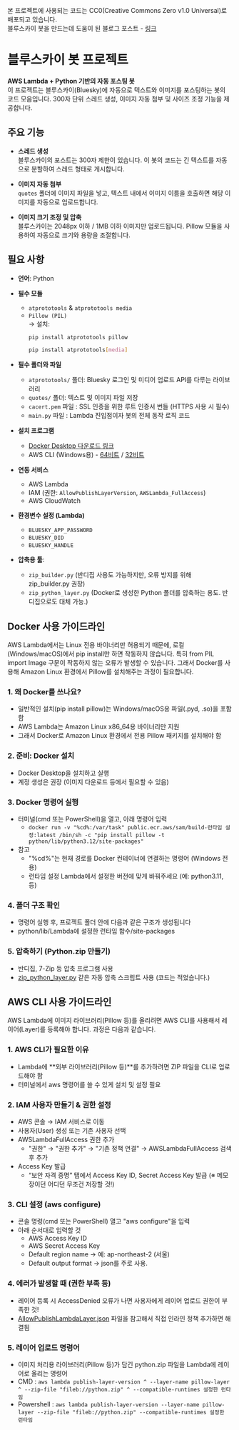 본 프로젝트에 사용되는 코드는 CC0(Creative Commons Zero v1.0 Universal)로 배포되고 있습니다.<br/>
블루스카이 봇을 만드는데 도움이 된 블로그 포스트 - [링크](https://udaqueness.blog/2023/07/23/%ED%8C%8C%EC%9D%B4%EC%8D%AC%EC%9C%BC%EB%A1%9C-%EB%B8%94%EB%A3%A8%EC%8A%A4%EC%B9%B4%EC%9D%B4-%EB%B4%87-%EB%A7%8C%EB%93%A4%EA%B8%B0/)


# 블루스카이 봇 프로젝트
**AWS Lambda + Python 기반의 자동 포스팅 봇**  
이 프로젝트는 블루스카이(Bluesky)에 자동으로 텍스트와 이미지를 포스팅하는 봇의 코드 모음입니다. 300자 단위 스레드 생성, 이미지 자동 첨부 및 사이즈 조정 기능을 제공합니다.

## 주요 기능
- **스레드 생성**  
  블루스카이의 포스트는 300자 제한이 있습니다. 이 봇의 코드는 긴 텍스트를 자동으로 분할하여 스레드 형태로 게시합니다.

- **이미지 자동 첨부**  
  `quotes` 폴더에 이미지 파일을 넣고, 텍스트 내에서 이미지 이름을 호출하면 해당 이미지를 자동으로 업로드합니다.

- **이미지 크기 조정 및 압축**  
  블루스카이는 2048px 이하 / 1MB 이하 이미지만 업로드됩니다. Pillow 모듈을 사용하여 자동으로 크기와 용량을 조절합니다.



## 필요 사항
- **언어**: Python  
- **필수 모듈**
  - `atprototools` & `atprototools media`
  - `Pillow (PIL)`  
  → 설치:  
    ```bash
    pip install atprototools pillow
    ```
    ```bash
    pip install atprototools[media]
    ```

- **필수 폴더와 파일**
  - `atprototools/` 폴더: Bluesky 로그인 및 미디어 업로드 API를 다루는 라이브러리
  - `quotes/` 폴더: 텍스트 및 이미지 파일 저장
  - `cacert.pem` 파일 : SSL 인증을 위한 루트 인증서 번들 (HTTPS 사용 시 필수)
  - `main.py` 파일 : Lambda 진입점이자 봇의 전체 동작 로직 코드	
 
- **설치 프로그램**
  - [Docker Desktop 다운로드 링크](https://www.docker.com/products/docker-desktop)
  - AWS CLI (Windows용) - [64비트](https://awscli.amazonaws.com/AWSCLIV2.msi) / [32비트](https://awscli.amazonaws.com/AWSCLIV2-32bit.msi)

- **연동 서비스** 
  - AWS Lambda
  - IAM (권한: `AllowPublishLayerVersion`, `AWSLambda_FullAccess`)  
  - AWS CloudWatch  

- **환경변수 설정 (Lambda)**
  - `BLUESKY_APP_PASSWORD`  
  - `BLUESKY_DID`  
  - `BLUESKY_HANDLE`

- **압축용 툴**:
  - `zip_builder.py` (반디집 사용도 가능하지만, 오류 방지를 위해 zip_builder.py 권장)
  - `zip_python_layer.py` (Docker로 생성한 Python 폴더를 압축하는 용도. 반디집으로도 대체 가능.)



## Docker 사용 가이드라인
AWS Lambda에서는 Linux 전용 바이너리만 허용되기 때문에, 로컬(Windows/macOS)에서 pip install만 하면 작동하지 않습니다. 특히 from PIL import Image 구문이 작동하지 않는 오류가 발생할 수 있습니다. 그래서 Docker를 사용해 Amazon Linux 환경에서 Pillow를 설치해주는 과정이 필요합니다.

### 1. 왜 Docker를 쓰나요?
- 일반적인 설치(pip install pillow)는 Windows/macOS용 파일(.pyd, .so)을 포함함
- AWS Lambda는 Amazon Linux x86_64용 바이너리만 지원
- 그래서 Docker로 Amazon Linux 환경에서 전용 Pillow 패키지를 설치해야 함

### 2. 준비: Docker 설치
- Docker Desktop을 설치하고 실행
- 계정 생성은 권장 (이미지 다운로드 등에서 필요할 수 있음)
### 3. Docker 명령어 실행
- 터미널(cmd 또는 PowerShell)을 열고, 아래 명령어 입력
  - ```docker run -v "%cd%:/var/task" public.ecr.aws/sam/build-런타임 설정:latest /bin/sh -c "pip install pillow -t python/lib/python3.12/site-packages"```
- 참고
  - "%cd%"는 현재 경로를 Docker 컨테이너에 연결하는 명령어 (Windows 전용)
  - 런타임 설정 Lambda에서 설정한 버전에 맞게 바꿔주세요 (예: python3.11,  등)

### 4. 폴더 구조 확인
- 명령어 실행 후, 프로젝트 폴더 안에 다음과 같은 구조가 생성됩니다
- python/lib/Lambda에 설정한 런타임 함수/site-packages

### 5. 압축하기 (Python.zip 만들기)
- 반디집, 7-Zip 등 압축 프로그램 사용
- [zip_python_layer.py](https://github.com/sechsKatze/simple-bluesky-bot-code/blob/main/zip_python_layer.py) 같은 자동 압축 스크립트 사용 (코드는 적었습니다.)


## AWS CLI 사용 가이드라인
AWS Lambda에 이미지 라이브러리(Pillow 등)를 올리려면 AWS CLI를 사용해서 레이어(Layer)를 등록해야 합니다. 과정은 다음과 같습니다. 

### 1. AWS CLI가 필요한 이유
- Lambda에 **외부 라이브러리(Pillow 등)**를 추가하려면 ZIP 파일을 CLI로 업로드해야 함
- 터미널에서 aws 명령어를 쓸 수 있게 설치 및 설정 필요

### 2. IAM 사용자 만들기 & 권한 설정
- AWS 콘솔 → IAM 서비스로 이동
- 사용자(User) 생성 또는 기존 사용자 선택
- AWSLambdaFullAccess 권한 추가
  - "권한" → "권한 추가" → "기존 정책 연결" → AWSLambdaFullAccess 검색 후 추가
- Access Key 발급
  - “보안 자격 증명” 탭에서 Access Key ID, Secret Access Key 발급 (※ 메모장이던 어디던 무조건 저장할 것!)

### 3. CLI 설정 (aws configure)
- 콘솔 명령(cmd 또는 PowerShell) 열고 "aws configure"을 입력
- 아래 순서대로 입력할 것
  - AWS Access Key ID
  - AWS Secret Access Key
  - Default region name → 예: ap-northeast-2 (서울)
  - Default output format → json를 주로 사용.

### 4. 에러가 발생할 때 (권한 부족 등)
- 레이어 등록 시 AccessDenied 오류가 나면 사용자에게 레이어 업로드 권한이 부족한 것!
- [AllowPublishLambdaLayer.json](https://github.com/sechsKatze/simple-bluesky-bot-code/blob/main/AllowPublishLayerVersion.json) 파일을 참고해서 직접 인라인 정책 추가하면 해결됨

### 5. 레이어 업로드 명령어
- 이미지 처리용 라이브러리(Pillow 등)가 담긴 python.zip 파일을 Lambda에 레이어로 올리는 명령어
 - CMD : ```aws lambda publish-layer-version ^ --layer-name pillow-layer ^ --zip-file "fileb://python.zip" ^ --compatible-runtimes 설정한 런타임```
 - Powershell : ```aws lambda publish-layer-version --layer-name pillow-layer --zip-file "fileb://python.zip" --compatible-runtimes 설정한 런타임```

